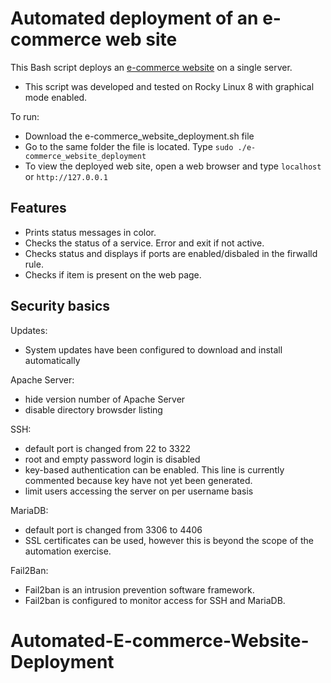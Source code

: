 # Automated deployment of an e-commerce web site

This Bash script deploys an [e-commerce website](https://github.com/jacob5412/PHP-ecommerce) on a single server.

- This script was developed and tested on Rocky Linux 8 with graphical mode enabled.

To run:
- Download the e-commerce_website_deployment.sh file
- Go to the same folder the file is located. Type ```sudo ./e-commerce_website_deployment```
- To view the deployed web site, open a web browser and type ```localhost``` or ```http://127.0.0.1```

## Features

- Prints status messages in color.
- Checks the status of a service. Error and exit if not active.
- Checks status and displays if ports are enabled/disbaled in the firwalld rule.
- Checks if item is present on the web page.

## Security basics
Updates:
- System updates have been configured to download and install automatically

Apache Server:
- hide version number of Apache Server
- disable directory browsder listing

SSH:
- default port is changed from 22 to 3322
- root and empty password login is disabled
- key-based authentication can be enabled. This line is currently commented because key have not yet been generated.
- limit users accessing the server on per username basis

MariaDB:
- default port is changed from 3306 to 4406
- SSL certificates can be used, however this is beyond the scope of the automation exercise.

Fail2Ban:
- Fail2ban is an intrusion prevention software framework.
- Fail2ban is configured to monitor access for SSH and MariaDB.
# Automated-E-commerce-Website-Deployment
